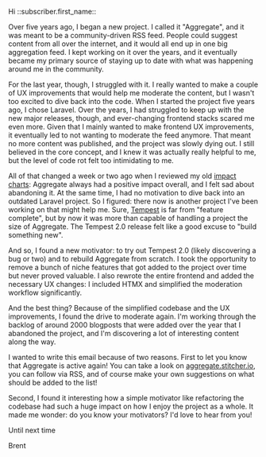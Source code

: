 Hi ::subscriber.first_name::

Over five years ago, I began a new project. I called it "Aggregate", and it was meant to be a community-driven RSS feed. People could suggest content from all over the internet, and it would all end up in one big aggregation feed. I kept working on it over the years, and it eventually became my primary source of staying up to date with what was happening around me in the community.

For the last year, though, I struggled with it. I really wanted to make a couple of UX improvements that would help me moderate the content, but I wasn't too excited to dive back into the code. When I started the project five years ago, I chose Laravel. Over the years, I had struggled to keep up with the new major releases, though, and ever-changing frontend stacks scared me even more. Given that I mainly wanted to make frontend UX improvements, it eventually led to not wanting to moderate the feed anymore. That meant no more content was published, and the project was slowly dying out. I still believed in the core concept, and I knew it was actually really helpful to me, but the level of code rot felt too intimidating to me.

All of that changed a week or two ago when I reviewed my old [impact charts](https://stitcher.io/blog/impact-charts): Aggregate always had a positive impact overall, and I felt sad about abandoning it. At the same time, I had no motivation to dive back into an outdated Laravel project. So I figured: there now is another project I've been working on that might help me. Sure, [Tempest](https://tempestphp.com/) is far from "feature complete", but by now it was more than capable of handling a project the size of Aggregate. The Tempest 2.0 release felt like a good excuse to "build something new".

And so, I found a new motivator: to try out Tempest 2.0 (likely discovering a bug or two) and to rebuild Aggregate from scratch. I took the opportunity to remove a bunch of niche features that got added to the project over time but never proved valuable. I also rewrote the entire frontend and added the necessary UX changes: I included HTMX and simplified the moderation workflow significantly.

And the best thing? Because of the simplified codebase and the UX improvements, I found the drive to moderate again. I'm working through the backlog of around 2000 blogposts that were added over the year that I abandoned the project, and I'm discovering a lot of interesting content along the way.

I wanted to write this email because of two reasons. First to let you know that Aggregate is active again! You can take a look on [aggregate.stitcher.io](https://aggregate.stitcher.io/), you can follow via RSS, and of course make your own suggestions on what should be added to the list!

Second, I found it interesting how a simple motivator like refactoring the codebase had such a huge impact on how I enjoy the project as a whole. It made me wonder: do you know your motivators? I'd love to hear from you!

Until next time

Brent